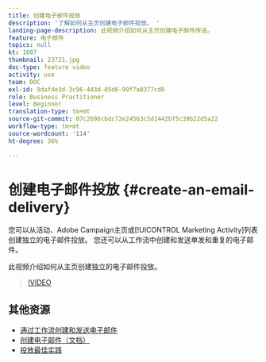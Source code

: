 ```yaml
---
title: 创建电子邮件投放
description: '了解如何从主页创建电子邮件投放。 '
landing-page-description: 此视频介绍如何从主页创建电子邮件传送。
feature: 电子邮件
topics: null
kt: 1807
thumbnail: 23721.jpg
doc-type: feature video
activity: use
team: DOC
exl-id: 9daf4e3d-3c96-443d-85d6-99f7a0377cd8
role: Business Practitioner
level: Beginner
translation-type: tm+mt
source-git-commit: 07c2696cbdc72e24563c5d1442bf5c39b22d5a22
workflow-type: tm+mt
source-wordcount: '114'
ht-degree: 36%

---
```


# 创建电子邮件投放 {#create-an-email-delivery}

您可以从活动、Adobe Campaign主页或[!UICONTROL Marketing Activity]列表创建独立的电子邮件投放。 您还可以从工作流中创建和发送单发和重复的电子邮件。

此视频介绍如何从主页创建独立的电子邮件投放。

>[!VIDEO](https://video.tv.adobe.com/v/23721?quality=12)

## 其他资源

* [通过工作流创建和发送电子邮件](/help/communication-channels/email/create-and-send-emails-via-workflow.md)
* [创建电子邮件（文档）](https://docs.adobe.com/content/help/en/campaign-standard/using/communication-channels/email-messages/creating-an-email.html)
* [投放最佳实践](https://experienceleague.adobe.com/docs/campaign-standard/using/communication-channels/delivery-bestpractices/delivery-best-practices.html?lang=zh-Hans)
